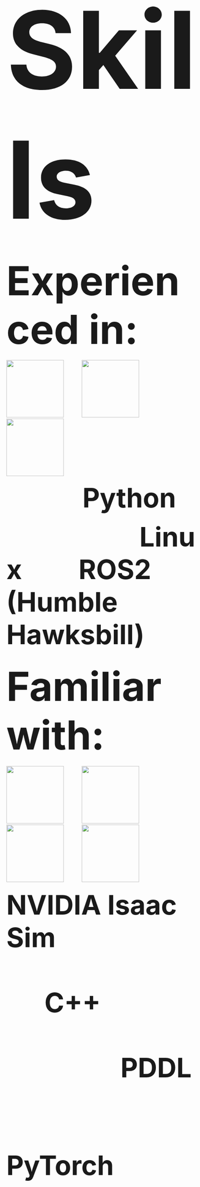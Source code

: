# <span style="font-size: 10em; font-weight: bold;">Skills</span>

## <span style="font-size: 5em; font-weight: bold;">Experienced in:</span>
<p align="left">
  <img src="https://cdn.jsdelivr.net/gh/devicons/devicon/icons/python/python-original.svg" width="150" height="150" />
  &nbsp;&nbsp;&nbsp;&nbsp;&nbsp;&nbsp;&nbsp;&nbsp;&nbsp;&nbsp;
  <img src="https://upload.wikimedia.org/wikipedia/commons/3/35/Tux.svg" width="150" height="150" />
  &nbsp;&nbsp;&nbsp;&nbsp;&nbsp;&nbsp;&nbsp;&nbsp;&nbsp;&nbsp;
  <img src="https://us1.discourse-cdn.com/flex022/uploads/ros/original/2X/e/e2b80a2e45b12a397dbfebddb3abe92a1b4ce921.png" width="150" height="150" />
</p>
<p align="left">
  <span style="font-size: 5em; font-weight: bold;">&nbsp;&nbsp;&nbsp;&nbsp;&nbsp;&nbsp;&nbsp;&nbsp;&nbsp;&nbsp;&nbsp;&nbsp;Python</span>
  &nbsp;&nbsp;&nbsp;&nbsp;&nbsp;&nbsp;&nbsp;&nbsp;&nbsp;&nbsp;&nbsp;&nbsp;&nbsp;&nbsp;&nbsp;&nbsp;&nbsp;&nbsp;&nbsp;
  <span style="font-size: 5em; font-weight: bold;">&nbsp;&nbsp;&nbsp;&nbsp;&nbsp;&nbsp;&nbsp;&nbsp;&nbsp;&nbsp;&nbsp;&nbsp;&nbsp;&nbsp;&nbsp;&nbsp;&nbsp;&nbsp;&nbsp;&nbsp;&nbsp;Linux</span>
  &nbsp;&nbsp;&nbsp;&nbsp;&nbsp;&nbsp;&nbsp;&nbsp;&nbsp;&nbsp;&nbsp;&nbsp;&nbsp;&nbsp;&nbsp;&nbsp;&nbsp;&nbsp;&nbsp;&nbsp;&nbsp;&nbsp;&nbsp;
  <span style="font-size: 5em; font-weight: bold;">&nbsp;&nbsp;&nbsp;ROS2 (Humble Hawksbill)</span>
</p>

## <span style="font-size: 5em; font-weight: bold;">Familiar with:</span>
<p align="left">
  <img src="https://avatars.githubusercontent.com/u/157846462?s=200&v=4" width="150" height="150" />
  &nbsp;&nbsp;&nbsp;&nbsp;&nbsp;&nbsp;&nbsp;&nbsp;&nbsp;&nbsp;
  <img src="https://cdn.jsdelivr.net/gh/devicons/devicon/icons/cplusplus/cplusplus-original.svg" width="150" height="150" />
  &nbsp;&nbsp;&nbsp;&nbsp;&nbsp;&nbsp;&nbsp;&nbsp;&nbsp;&nbsp;
  <img src="https://www.svgrepo.com/show/373957/pddl.svg" width="150" height="150" />
  &nbsp;&nbsp;&nbsp;&nbsp;&nbsp;&nbsp;&nbsp;&nbsp;&nbsp;&nbsp;
  <img src="https://www.pikpng.com/pngl/m/297-2979964_pytorch-first-step-pytorch-logo-png-clipart.png" width="150" height="150" />
</p>
<p align="left">
  <span style="font-size: 5em; font-weight: bold;">NVIDIA Isaac Sim</span>
  &nbsp;
  <span style="font-size: 5em; font-weight: bold;">&nbsp;&nbsp;&nbsp;&nbsp;&nbsp;&nbsp;&nbsp;&nbsp;&nbsp;&nbsp;&nbsp;&nbsp;&nbsp;&nbsp;&nbsp;&nbsp;&nbsp;&nbsp;&nbsp;&nbsp;&nbsp;&nbsp;&nbsp;&nbsp;&nbsp;&nbsp;&nbsp;&nbsp;&nbsp;&nbsp;&nbsp;&nbsp;&nbsp;&nbsp;&nbsp;&nbsp;C++</span>
  &nbsp;
  <span style="font-size: 5em; font-weight: bold;">&nbsp;&nbsp;&nbsp;&nbsp;&nbsp;&nbsp;&nbsp;&nbsp;&nbsp;&nbsp;&nbsp;&nbsp;&nbsp;&nbsp;&nbsp;&nbsp;&nbsp;&nbsp;&nbsp;&nbsp;&nbsp;&nbsp;&nbsp;&nbsp;&nbsp;&nbsp;&nbsp;&nbsp;&nbsp;&nbsp;&nbsp;&nbsp;&nbsp;&nbsp;&nbsp;&nbsp;&nbsp;&nbsp;&nbsp;&nbsp;&nbsp;&nbsp;&nbsp;&nbsp;&nbsp;&nbsp;&nbsp;&nbsp;PDDL</span>
  &nbsp;
  <span style="font-size: 5em; font-weight: bold;">&nbsp;&nbsp;&nbsp;&nbsp;&nbsp;&nbsp;&nbsp;&nbsp;&nbsp;&nbsp;&nbsp;&nbsp;&nbsp;&nbsp;&nbsp;&nbsp;&nbsp;&nbsp;&nbsp;&nbsp;&nbsp;&nbsp;&nbsp;&nbsp;&nbsp;&nbsp;&nbsp;&nbsp;&nbsp;&nbsp;&nbsp;&nbsp;&nbsp;&nbsp;&nbsp;&nbsp;&nbsp;&nbsp;&nbsp;&nbsp;&nbsp;&nbsp;&nbsp;&nbsp;&nbsp;&nbsp;&nbsp;&nbsp;&nbsp;&nbsp;&nbsp;&nbsp;&nbsp;&nbsp;&nbsp;&nbsp;&nbsp;&nbsp;PyTorch</span>
</p>
<!--
**Matero952/Matero952** is a ✨ _special_ ✨ repository because its `README.md` (this file) appears on your GitHub profile.

Here are some ideas to get you started:

- 🔭 I’m currently working on ...
- 🌱 I’m currently learning ...
- 👯 I’m looking to collaborate on ...
- 🤔 I’m looking for help with ...
- 💬 Ask me about ...
- 📫 How to reach me: ...
- 😄 Pronouns: ...
- ⚡ Fun fact: ...
-->
